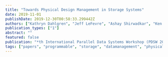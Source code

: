 ```yaml
---
title: "Towards Physical Design Management in Storage Systems"
date: 2019-11-01
publishDate: 2019-12-30T00:58:33.299442Z
authors: ["Kathryn Dahlgren", "Jeff LeFevre", "Ashay Shirwadkar", "Ken Iizawa", "Aldrin Montana", "Peter Alvaro", "Carlos Maltzahn"]
publication_types: ["1"]
abstract: ""
featured: false
publication: "*th International Parallel Data Systems Workshop (PDSW 2019, co-located with SC'19)*"
tags: ["papers", "programmable", "storage", "datamanagement", "physicaldesign"]
---
```


